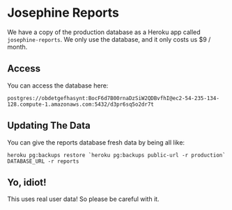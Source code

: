 Josephine Reports
==================

We have a copy of the production database as a Heroku app called `josephine-reports`. We only use the database, and it only costs us $9 / month.

Access
------

You can access the database here:

```
postgres://obdetgefhasynt:BocF6d7B00rnaDzSiW2QDBvfhI@ec2-54-235-134-128.compute-1.amazonaws.com:5432/d3pr6sq5o2dr7t
```

Updating The Data
-----------------

You can give the reports database fresh data by being all like:

```
heroku pg:backups restore `heroku pg:backups public-url -r production` DATABASE_URL -r reports
```

Yo, idiot!
---------

This uses real user data! So please be careful with it.